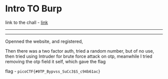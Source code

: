 # Intro TO Burp

link to the chall - [link](https://play.picoctf.org/practice/challenge/419?page=1&search=burp&solved=0)

---



---

Openned the website, and registered,

Then there was a two factor auth, tried a random number, but of no use, then tried using Intruder for brute force attack on otp, meanwhile I tried removing the otp field it self, which gave the flag

flag - `picoCTF{#0TP_Bypvss_SuCc3$S_c94b61ac}`
